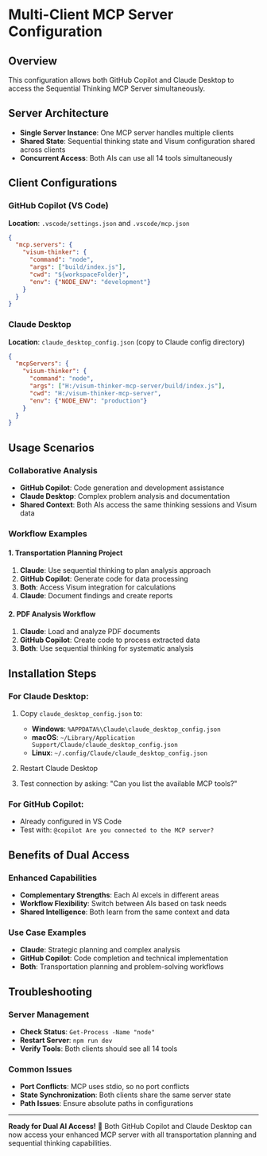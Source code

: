 # Multi-Client MCP Server Configuration

## Overview
This configuration allows both GitHub Copilot and Claude Desktop to access the Sequential Thinking MCP Server simultaneously.

## Server Architecture
- **Single Server Instance**: One MCP server handles multiple clients
- **Shared State**: Sequential thinking state and Visum configuration shared across clients
- **Concurrent Access**: Both AIs can use all 14 tools simultaneously

## Client Configurations

### GitHub Copilot (VS Code)
**Location**: `.vscode/settings.json` and `.vscode/mcp.json`
```json
{
  "mcp.servers": {
    "visum-thinker": {
      "command": "node",
      "args": ["build/index.js"],
      "cwd": "${workspaceFolder}",
      "env": {"NODE_ENV": "development"}
    }
  }
}
```

### Claude Desktop
**Location**: `claude_desktop_config.json` (copy to Claude config directory)
```json
{
  "mcpServers": {
    "visum-thinker": {
      "command": "node", 
      "args": ["H:/visum-thinker-mcp-server/build/index.js"],
      "cwd": "H:/visum-thinker-mcp-server",
      "env": {"NODE_ENV": "production"}
    }
  }
}
```

## Usage Scenarios

### Collaborative Analysis
- **GitHub Copilot**: Code generation and development assistance
- **Claude Desktop**: Complex problem analysis and documentation
- **Shared Context**: Both AIs access the same thinking sessions and Visum data

### Workflow Examples

#### 1. Transportation Planning Project
1. **Claude**: Use sequential thinking to plan analysis approach
2. **GitHub Copilot**: Generate code for data processing
3. **Both**: Access Visum integration for calculations
4. **Claude**: Document findings and create reports

#### 2. PDF Analysis Workflow  
1. **Claude**: Load and analyze PDF documents
2. **GitHub Copilot**: Create code to process extracted data
3. **Both**: Use sequential thinking for systematic analysis

## Installation Steps

### For Claude Desktop:
1. Copy `claude_desktop_config.json` to:
   - **Windows**: `%APPDATA%\Claude\claude_desktop_config.json`
   - **macOS**: `~/Library/Application Support/Claude/claude_desktop_config.json`  
   - **Linux**: `~/.config/Claude/claude_desktop_config.json`

2. Restart Claude Desktop

3. Test connection by asking: "Can you list the available MCP tools?"

### For GitHub Copilot:
- Already configured in VS Code
- Test with: `@copilot Are you connected to the MCP server?`

## Benefits of Dual Access

### Enhanced Capabilities
- **Complementary Strengths**: Each AI excels in different areas
- **Workflow Flexibility**: Switch between AIs based on task needs
- **Shared Intelligence**: Both learn from the same context and data

### Use Case Examples
- **Claude**: Strategic planning and complex analysis
- **GitHub Copilot**: Code completion and technical implementation
- **Both**: Transportation planning and problem-solving workflows

## Troubleshooting

### Server Management
- **Check Status**: `Get-Process -Name "node"`
- **Restart Server**: `npm run dev` 
- **Verify Tools**: Both clients should see all 14 tools

### Common Issues
- **Port Conflicts**: MCP uses stdio, so no port conflicts
- **State Synchronization**: Both clients share the same server state
- **Path Issues**: Ensure absolute paths in configurations

---

**Ready for Dual AI Access!** 🚀
Both GitHub Copilot and Claude Desktop can now access your enhanced MCP server with all transportation planning and sequential thinking capabilities.

